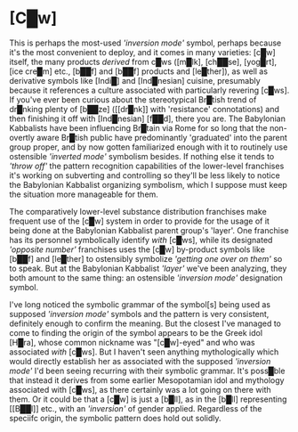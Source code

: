 # [C█w]


This is perhaps the most-used *'inversion mode'* symbol, perhaps because it's the most convenient to deploy, and it comes in many varieties: [c█w] itself, the many products *derived* from c█ws ([m█lk], [ch██se], [yog█rt], [ice cre█m] etc., [b██f] and [b██f] products and [le█ther]), as well as derivative symbols like [Indi█] and [Ind█nesian] cuisine, presumably because it references a culture associated with particularly revering [c█ws].  If you've ever been curious about the stereotypical Br█tish trend of dr█nking plenty of [b██ze] ([[dr█nk]] with 'resistance' connotations) and then finishing it off with [Ind█nesian] [f██d], there you are.  The Babylonian Kabbalists have been influencing Br█tain via Rome for so long that the non-overtly aware Br█tish public have predominantly 'graduated' into the parent group proper, and by now gotten familiarized enough with it to routinely use ostensible *'inverted mode'* symbolism besides.  If nothing else it tends to *'throw off'* the pattern recognition capabilities of the lower-level franchises it's working on subverting and controlling so they'll be less likely to notice the Babylonian Kabbalist organizing symbolism, which I suppose must keep the situation more manageable for them.

The comparatively lower-level substance distribution franchises make frequent use of the [c█w] system in order to provide for the usage of it being done at the Babylonian Kabbalist parent group's 'layer'.  One franchise has its personnel symbolically identify *with* [c█ws], while its designated *'opposite number'* franchises uses the [c█w] by-product symbols like [b██f] and [le█ther] to ostensibly symbolize *'getting one over on them'* so to speak.  But at the Babylonian Kabbalist *'layer'* we've been analyzing, they both amount to the same thing: an ostensible *'inversion mode'* designation symbol.

I've long noticed the symbolic grammar of the symbol\[s\] being used as supposed *'inversion mode'* symbols and the pattern is very consistent, definitely enough to confirm the meaning.  But the closest I've managed to come to finding the origin of the symbol appears to be the Greek idol [H█ra], whose common nickname was "[c█w]-eyed" and who was associated *with* [c█ws].  But I haven't seen anything mythologically which would directly establish her as associated with the supposed *'inversion mode'* I'd been seeing recurring with their symbolic grammar.  It's poss█ble that instead it derives from some earlier Mesopotamian idol and mythology associated with [c█ws], as there certainly was a lot going on there with them.  Or it could be that a [c█w] is just a [b█ll], as in the [b█ll] representing [[B██l]] etc., with an *'inversion'* of gender applied.  Regardless of the speciifc origin, the symbolic pattern does hold out solidly.